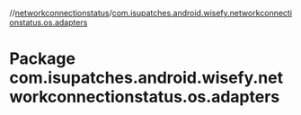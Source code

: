 //[networkconnectionstatus](../index.md)/[com.isupatches.android.wisefy.networkconnectionstatus.os.adapters](com.isupatches.android.wisefy.networkconnectionstatus.os.adapters.md)

# Package com.isupatches.android.wisefy.networkconnectionstatus.os.adapters
